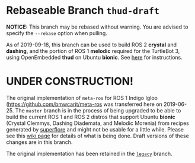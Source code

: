 # Rebaseable Branch `thud-draft`

**NOTICE:** This branch may be rebased without warning. You are advised to
specify the `--rebase` option when pulling.

As of 2019-09-18, this branch can be used to build ROS 2 **crystal** and
**dashing**, and the portion of ROS 1 **melodic** required for the TurtleBot 3,
using OpenEmbedded **thud** on Ubuntu **bionic**. See
[here](https://github.com/ros/meta-ros/wiki/OpenEmbedded-Build-Instructions)
for instructions.

# UNDER CONSTRUCTION!

The original implementation of `meta-ros` for ROS 1 Indigo Igloo
(<https://github.com/bmwcarit/meta-ros> was transferred here on 2019-06-25. The
`master` branch is in the process of being upgraded to be able to build the
current ROS 1 and ROS 2 distros that support Ubuntu **bionic** (Crystal Clemmys,
Dashing Diademata, and Melodic Morenia) from recipes generated by
[superflore](https://github.com/ros-infrastructure/superflore/) and might not be
usable for a little while. Please see this
[wiki page](https://github.com/ros/meta-ros/wiki/Superflore-OE-Recipe-Generation-Scheme)
for details of what is being done. Draft versions of these changes are in this
branch.

The original implementation has been retained in the [`legacy`](https://github.com/ros/meta-ros/tree/legacy) branch.
